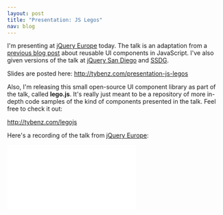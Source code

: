 ```yaml
---
layout: post
title: "Presentation: JS Legos"
nav: blog
---
```


I'm presenting at [jQuery Europe](http://gentics.com/jquery-europe) today. The
talk is an adaptation from a [previous blog
post](http://tybenz.com/post/widgetize-all-the-things) about reusable UI
components in JavaScript. I've also given versions of the talk at [jQuery San
Diego](http://events.jquery.org/2014/san-diego/) and
[SSDG](http://www.meetup.com/The-Sonora-Software-Developers-Group/).

Slides are posted here: http://tybenz.com/presentation-js-legos

Also, I'm releasing this small open-source UI component library as part of the talk, called **lego.js**.
It's really just meant to be a repository of more in-depth code samples of the kind of components
presented in the talk. Feel free to check it out:

http://tybenz.com/legojs


Here's a recording of the talk from [jQuery Europe](http://www.gentics.com/jquery-eu-2014/page/2014/eu.html):
<div class="video-container skinny">
  <iframe src="//www.youtube.com/embed/S0xH8RxFaBg" frameborder="0" allowfullscreen></iframe>
</div>
